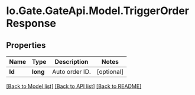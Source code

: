 
# Io.Gate.GateApi.Model.TriggerOrderResponse

## Properties

Name | Type | Description | Notes
------------ | ------------- | ------------- | -------------
**Id** | **long** | Auto order ID. | [optional] 

[[Back to Model list]](../README.md#documentation-for-models)
[[Back to API list]](../README.md#documentation-for-api-endpoints)
[[Back to README]](../README.md)
